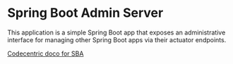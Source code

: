 # Spring Boot Admin Server  
This application is a simple Spring Boot app that exposes an administrative interface for managing other Spring Boot apps via their actuator endpoints.  
  
[Codecentric doco for SBA](https://codecentric.github.io/spring-boot-admin/current/)